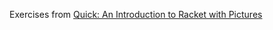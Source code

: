 Exercises from [Quick: An Introduction to Racket with Pictures](https://docs.racket-lang.org/quick/index.html)
